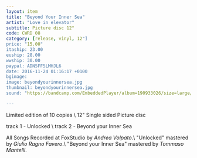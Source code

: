 ```yaml
---
layout: item
title: "Beyond Your Inner Sea"
artist: "Love in elevator"
subtitle: Picture disc 12"
code: CWRD 08
category: [release, vinyl, 12"]
price: "15.00"
itaship: 23.00
euship: 28.00
wwship: 30.00
paypal: ADN5FF5LMHJL6
date: 2016-11-24 01:16:17 +0100
bgimage:
image: beyondyourinnersea.jpg
thumbnail: beyondyourinnersea.jpg
sound: "https://bandcamp.com/EmbeddedPlayer/album=190933026/size=large/bgcol=333333/linkcol=ffffff/tracklist=false/artwork=small/transparent=true/"

---
```


Limited edition of 10 copies \\
12" Single sided Picture disc

track 1 - Unlocked \\
track 2 - Beyond your Inner Sea

All Songs Recorded at FoxStudio by _Andrea Volpato_.\\
"Unlocked" mastered by _Giulio Ragno Favero_.\\
"Beyond your Inner Sea" mastered by _Tommaso Mantelli_.